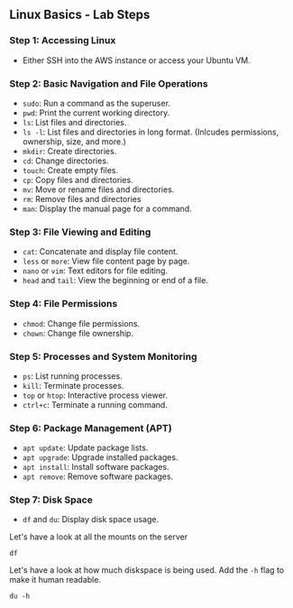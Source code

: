 ## Linux Basics - Lab Steps

### Step 1: Accessing Linux

- Either SSH into the AWS instance or access your Ubuntu VM.

### Step 2: Basic Navigation and File Operations

- `sudo`: Run a command as the superuser.
- `pwd`: Print the current working directory.
- `ls`: List files and directories.
- `ls -l`: List files and directories in long format. (Inlcudes permissions, ownership, size, and more.)
- `mkdir`: Create directories.
- `cd`: Change directories.
- `touch`: Create empty files.
- `cp`: Copy files and directories.
- `mv`: Move or rename files and directories.
- `rm`: Remove files and directories
- `man`: Display the manual page for a command.

### Step 3: File Viewing and Editing

- `cat`: Concatenate and display file content.
- `less` or `more`: View file content page by page.
- `nano` or `vim`: Text editors for file editing.
- `head` and `tail`: View the beginning or end of a file.


### Step 4: File Permissions

- `chmod`: Change file permissions.
- `chown`: Change file ownership.

### Step 5: Processes and System Monitoring

- `ps`: List running processes.
- `kill`: Terminate processes.
- `top` or `htop`: Interactive process viewer.
- `ctrl+c`: Terminate a running command.

### Step 6: Package Management (APT)

- `apt update`: Update package lists.
- `apt upgrade`: Upgrade installed packages.
- `apt install`: Install software packages.
- `apt remove`: Remove software packages.


### Step 7: Disk Space

- `df` and `du`: Display disk space usage.

Let's have a look at all the mounts on the server

```
df
```

Let's have a look at how much diskspace is being used. Add the `-h` flag to make it human readable.

```
du -h
```
